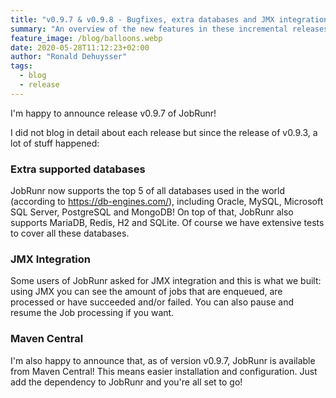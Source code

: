 ```yaml
---
title: "v0.9.7 & v0.9.8 - Bugfixes, extra databases and JMX integration"
summary: "An overview of the new features in these incremental releases"
feature_image: /blog/balloons.webp
date: 2020-05-28T11:12:23+02:00
author: "Ronald Dehuysser"
tags:
  - blog
  - release
---
```

I'm happy to announce release v0.9.7 of JobRunr!

I did not blog in detail about each release but since the release of v0.9.3, a lot of stuff happened:

### Extra supported databases
JobRunr now supports the top 5 of all databases used in the world (according to https://db-engines.com/), including Oracle, MySQL, Microsoft SQL Server, PostgreSQL and MongoDB! On top of that, JobRunr also supports MariaDB, Redis, H2 and SQLite. Of course we have extensive tests to cover all these databases.

### JMX Integration
Some users of JobRunr asked for JMX integration and this is what we built: using JMX you can see the amount of jobs that are enqueued, are processed or have succeeded and/or failed. You can also pause and resume the Job processing if you want.

### Maven Central
I'm also happy to announce that, as of version v0.9.7, JobRunr is available from Maven Central! This means easier installation and configuration. Just add the dependency to JobRunr and you're all set to go!